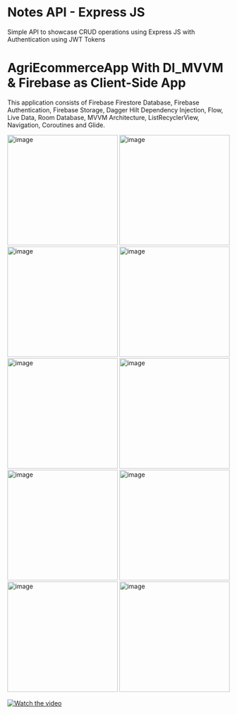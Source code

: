 
# Notes API  - Express JS

Simple API to showcase CRUD operations using Express JS with Authentication using JWT Tokens

# AgriEcommerceApp With DI_MVVM & Firebase as Client-Side App

This application consists of Firebase Firestore Database, Firebase Authentication, Firebase Storage, Dagger Hilt Dependency Injection, Flow, Live Data, Room Database, MVVM Architecture, ListRecyclerView, Navigation, Coroutines and Glide. 

<img width="250" alt="image" src="https://user-images.githubusercontent.com/114451935/233236667-9fa3fd6a-5a65-4d66-9d8f-0fc427526422.png"> <img width="250" alt="image" src="https://user-images.githubusercontent.com/114451935/233236574-1cc97582-87d4-4a08-8462-7d08f0dda063.png">
<img width="250" alt="image" src="https://user-images.githubusercontent.com/114451935/233237580-06c47347-efd7-418e-a486-35c518285f2d.png"> <img width="250" alt="image" src="https://user-images.githubusercontent.com/114451935/233237102-eee81836-b7e3-4f21-9ca2-2bc524d04b01.png"> 
<img width="250" alt="image" src="https://user-images.githubusercontent.com/114451935/233237174-ec81e0cd-d1b5-4210-8254-e639d876abcc.png"> <img width="250" alt="image" src="https://user-images.githubusercontent.com/114451935/233237408-6b2d3eab-64f8-4b7d-9162-269cb874276e.png"> 
<img width="250" alt="image" src="https://user-images.githubusercontent.com/114451935/233237207-017dcd37-9e29-42ef-81aa-c7f2b86215f0.png"> <img width="250" alt="image" src="https://user-images.githubusercontent.com/114451935/233237229-587663c4-e879-46db-a7b3-9a048d947212.png"> 
<img width="250" alt="image" src="https://user-images.githubusercontent.com/114451935/233237313-7beb5d8f-842d-4e46-be4c-54dda9e274ae.png"> <img width="250" alt="image" src="https://user-images.githubusercontent.com/114451935/233237378-64b73966-d44e-4797-8c49-13469337ada2.png">

[![Watch the video](https://t3.ftcdn.net/jpg/04/74/05/94/360_F_474059464_qldYuzxaUWEwNTtYBJ44VN89ARuFktHW.jpg)](https://youtu.be/sV1wKZQzRwg)
